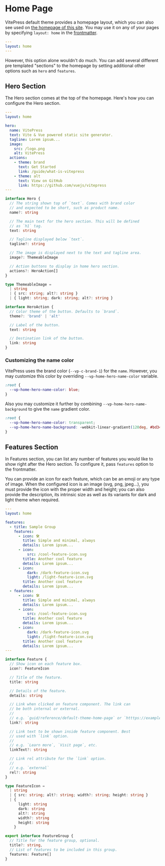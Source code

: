 # Home Page

VitePress default theme provides a homepage layout, which you can also see used on [the homepage of this site](../). You may use it on any of your pages by specifying `layout: home` in the [frontmatter](./frontmatter-config).

```yaml
---
layout: home
---
```

However, this option alone wouldn't do much. You can add several different pre templated "sections" to the homepage by setting additional other options such as `hero` and `features`.

## Hero Section

The Hero section comes at the top of the homepage. Here's how you can configure the Hero section.

```yaml
---
layout: home

hero:
  name: VitePress
  text: Vite & Vue powered static site generator.
  tagline: Lorem ipsum...
  image:
    src: /logo.png
    alt: VitePress
  actions:
    - theme: brand
      text: Get Started
      link: /guide/what-is-vitepress
    - theme: alt
      text: View on GitHub
      link: https://github.com/vuejs/vitepress
---
```

```ts
interface Hero {
  // The string shown top of `text`. Comes with brand color
  // and expected to be short, such as product name.
  name?: string

  // The main text for the hero section. This will be defined
  // as `h1` tag.
  text: string

  // Tagline displayed below `text`.
  tagline?: string

  // The image is displayed next to the text and tagline area.
  image?: ThemeableImage

  // Action buttons to display in home hero section.
  actions?: HeroAction[]
}

type ThemeableImage =
  | string
  | { src: string; alt?: string }
  | { light: string; dark: string; alt?: string }

interface HeroAction {
  // Color theme of the button. Defaults to `brand`.
  theme?: 'brand' | 'alt'

  // Label of the button.
  text: string

  // Destination link of the button.
  link: string
}
```

### Customizing the name color

VitePress uses the brand color (`--vp-c-brand-1`) for the `name`. However, you may customize this color by overriding `--vp-home-hero-name-color` variable.

```css
:root {
  --vp-home-hero-name-color: blue;
}
```

Also you may customize it further by combining `--vp-home-hero-name-background` to give the `name` gradient color.

```css
:root {
  --vp-home-hero-name-color: transparent;
  --vp-home-hero-name-background: -webkit-linear-gradient(120deg, #bd34fe, #41d1ff);
}
```

## Features Section

In Features section, you can list any number of features you would like to show right after the Hero section. To configure it, pass `features` option to the frontmatter.

You can provide an icon for each feature, which can be an emoji or any type of image. When the configured icon is an image (svg, png, jpeg...), you must provide the icon with the proper width and height; you can also provide the description, its intrinsic size as well as its variants for dark and light theme when required.

```yaml
---
layout: home

features:
  - title: Sample Group
    features:
      - icon: 🛠️
        title: Simple and minimal, always
        details: Lorem ipsum...
      - icon:
          src: /cool-feature-icon.svg
        title: Another cool feature
        details: Lorem ipsum...
      - icon:
          dark: /dark-feature-icon.svg
          light: /light-feature-icon.svg
        title: Another cool feature
        details: Lorem ipsum...
  - features:
      - icon: 🛠️
        title: Simple and minimal, always
        details: Lorem ipsum...
      - icon:
          src: /cool-feature-icon.svg
        title: Another cool feature
        details: Lorem ipsum...
      - icon:
          dark: /dark-feature-icon.svg
          light: /light-feature-icon.svg
        title: Another cool feature
        details: Lorem ipsum...
---
```

```ts
interface Feature {
  // Show icon on each feature box.
  icon?: FeatureIcon

  // Title of the feature.
  title: string

  // Details of the feature.
  details: string

  // Link when clicked on feature component. The link can
  // be both internal or external.
  //
  // e.g. `guid/reference/default-theme-home-page` or `htttps://example.com`
  link?: string

  // Link text to be shown inside feature component. Best
  // used with `link` option.
  //
  // e.g. `Learn more`, `Visit page`, etc.
  linkText?: string

  // Link rel attribute for the `link` option.
  //
  // e.g. `external`
  rel?: string
}

type FeatureIcon =
  | string
  | { src: string; alt?: string; width?: string; height: string }
  | {
      light: string
      dark: string
      alt?: string
      width?: string
      height: string
    }

export interface FeatureGroup {
  // Title for the feature group, optional.
  title?: string,
  // List of features to be included in this group.
  features: Feature[]
}
```
